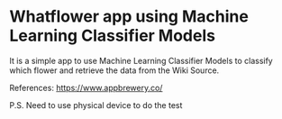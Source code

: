 #  Whatflower app using Machine Learning Classifier Models

It is a simple app to use Machine Learning Classifier Models to classify which flower and retrieve the data from the Wiki Source.


References: https://www.appbrewery.co/

P.S. Need to use physical device to do the test

